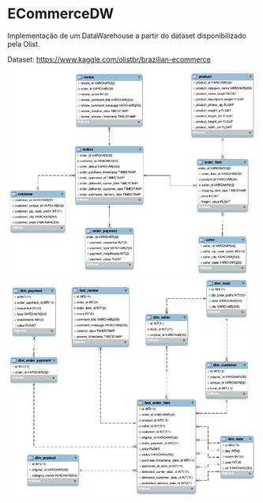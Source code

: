# ECommerceDW
Implementação de um DataWarehouse a partir do dataset disponibilizado pela Olist.

Dataset: https://www.kaggle.com/olistbr/brazilian-ecommerce


![sourceDB](model/sourceDB.png)
![dw](model/dw.png)
